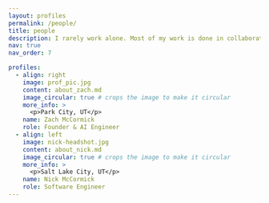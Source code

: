 ```yaml
---
layout: profiles
permalink: /people/
title: people
description: I rarely work alone. Most of my work is done in collaboration with my extremely talented brother and D-Star cofounder, Nick.
nav: true
nav_order: 7

profiles:
  - align: right
    image: prof_pic.jpg
    content: about_zach.md
    image_circular: true # crops the image to make it circular
    more_info: >
      <p>Park City, UT</p>
    name: Zach McCormick
    role: Founder & AI Engineer
  - align: left
    image: nick-headshot.jpg
    content: about_nick.md
    image_circular: true # crops the image to make it circular
    more_info: >
      <p>Salt Lake City, UT</p>
    name: Nick McCormick
    role: Software Engineer
---
```

